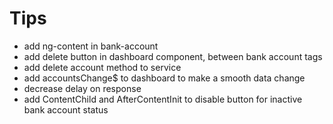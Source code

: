 # Tips

- add ng-content in bank-account
- add delete button in dashboard component, between bank account tags
- add delete account method to service
- add accountsChange$ to dashboard to make a smooth data change
- decrease delay on response
- add ContentChild and AfterContentInit to disable button for inactive bank account status
